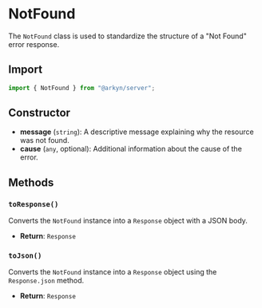 # NotFound

The `NotFound` class is used to standardize the structure of a "Not Found" error response.

## Import

```ts
import { NotFound } from "@arkyn/server";
```

## Constructor

- **message** (`string`): A descriptive message explaining why the resource was not found.
- **cause** (`any`, optional): Additional information about the cause of the error.

## Methods

### `toResponse()`

Converts the `NotFound` instance into a `Response` object with a JSON body.

- **Return**: `Response`

### `toJson()`

Converts the `NotFound` instance into a `Response` object using the `Response.json` method.

- **Return**: `Response`
